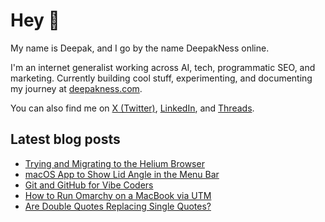 # Hey 👋

My name is Deepak, and I go by the name DeepakNess online.

I'm an internet generalist working across AI, tech, programmatic SEO, and marketing. Currently building cool stuff, experimenting, and documenting my journey at [deepakness.com](https://deepakness.com).

You can also find me on [X (Twitter)](https://x.com/DeepakNesss), [LinkedIn](https://linkedin.com/in/deepakness), and [Threads](https://www.threads.com/@deepakness).

## Latest blog posts
<!-- BLOG-POST-LIST:START -->
- [Trying and Migrating to the Helium Browser](https://deepakness.com/blog/helium-browser/)
- [macOS App to Show Lid Angle in the Menu Bar](https://deepakness.com/blog/show-lid-angle-in-menu-bar/)
- [Git and GitHub for Vibe Coders](https://deepakness.com/blog/git-for-vibe-coders/)
- [How to Run Omarchy on a MacBook via UTM](https://deepakness.com/blog/omarchy-on-mac-via-utm/)
- [Are Double Quotes Replacing Single Quotes?](https://deepakness.com/blog/double-vs-single-quotes/)
<!-- BLOG-POST-LIST:END -->
